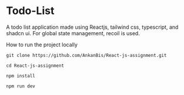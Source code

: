 # Todo-List

A todo list application made using Reactjs, tailwind css, typescript, and shadcn ui. For global state management, recoil is used.


How to run the project locally

```
git clone https://github.com/AnkanBis/React-js-assignment.git
```
```
cd React-js-assignment
```
```
npm install
```
```
npm run dev
```



